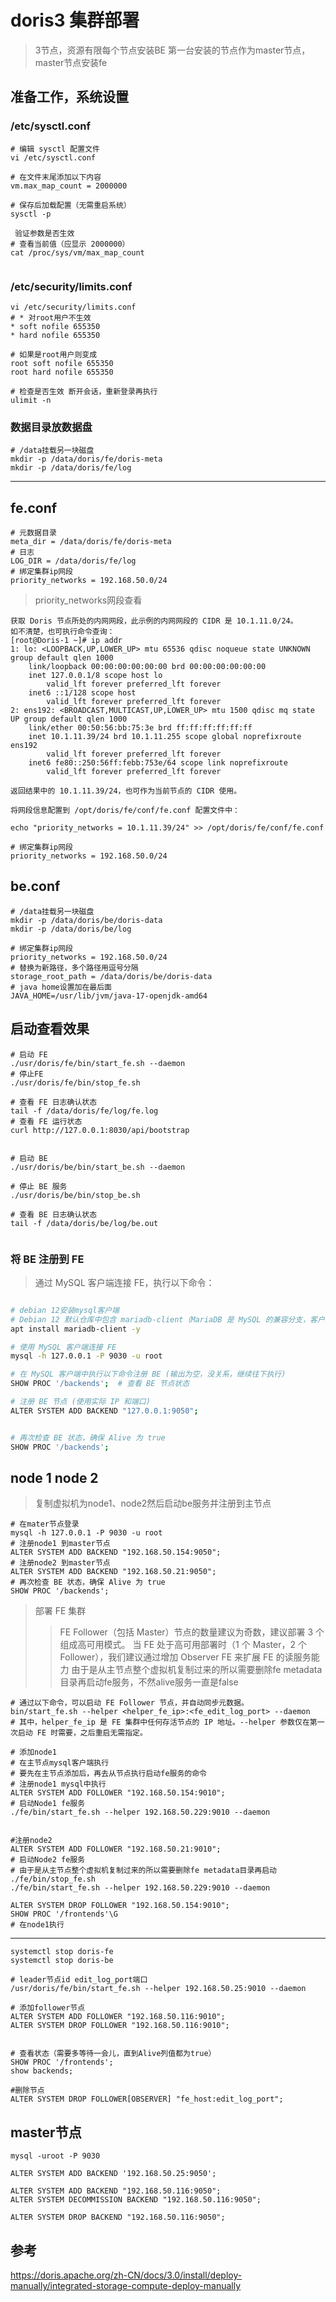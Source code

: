 # doris3 集群部署
> 3节点，资源有限每个节点安装BE 第一台安装的节点作为master节点，master节点安装fe


## 准备工作，系统设置
### /etc/sysctl.conf
```
# 编辑 sysctl 配置文件
vi /etc/sysctl.conf

# 在文件末尾添加以下内容
vm.max_map_count = 2000000

# 保存后加载配置（无需重启系统）
sysctl -p

 验证参数是否生效
# 查看当前值（应显示 2000000）
cat /proc/sys/vm/max_map_count


```
### /etc/security/limits.conf
```
vi /etc/security/limits.conf
# * 对root用户不生效
* soft nofile 655350
* hard nofile 655350

# 如果是root用户则变成
root soft nofile 655350
root hard nofile 655350

# 检查是否生效 断开会话，重新登录再执行
ulimit -n
```


### 数据目录放数据盘
```
# /data挂载另一块磁盘
mkdir -p /data/doris/fe/doris-meta
mkdir -p /data/doris/fe/log

```
---

## fe.conf
```
# 元数据目录
meta_dir = /data/doris/fe/doris-meta
# 日志
LOG_DIR = /data/doris/fe/log
# 绑定集群ip网段
priority_networks = 192.168.50.0/24
```
> priority_networks网段查看
```
获取 Doris 节点所处的内网网段，此示例的内网网段的 CIDR 是 10.1.11.0/24。
如不清楚，也可执行命令查询：
[root@Doris-1 ~]# ip addr
1: lo: <LOOPBACK,UP,LOWER_UP> mtu 65536 qdisc noqueue state UNKNOWN group default qlen 1000
    link/loopback 00:00:00:00:00:00 brd 00:00:00:00:00:00
    inet 127.0.0.1/8 scope host lo
        valid_lft forever preferred_lft forever
    inet6 ::1/128 scope host
        valid_lft forever preferred_lft forever
2: ens192: <BROADCAST,MULTICAST,UP,LOWER_UP> mtu 1500 qdisc mq state UP group default qlen 1000
    link/ether 00:50:56:bb:75:3e brd ff:ff:ff:ff:ff:ff
    inet 10.1.11.39/24 brd 10.1.11.255 scope global noprefixroute ens192
        valid_lft forever preferred_lft forever
    inet6 fe80::250:56ff:febb:753e/64 scope link noprefixroute
        valid_lft forever preferred_lft forever

返回结果中的 10.1.11.39/24，也可作为当前节点的 CIDR 使用。

将网段信息配置到 /opt/doris/fe/conf/fe.conf 配置文件中：

echo "priority_networks = 10.1.11.39/24" >> /opt/doris/fe/conf/fe.conf

# 绑定集群ip网段
priority_networks = 192.168.50.0/24
```



## be.conf
```
# /data挂载另一块磁盘
mkdir -p /data/doris/be/doris-data
mkdir -p /data/doris/be/log
```
```
# 绑定集群ip网段
priority_networks = 192.168.50.0/24
# 替换为新路径，多个路径用逗号分隔
storage_root_path = /data/doris/be/doris-data
# java home设置加在最后面
JAVA_HOME=/usr/lib/jvm/java-17-openjdk-amd64
```

## 启动查看效果
```
# 启动 FE
./usr/doris/fe/bin/start_fe.sh --daemon
# 停止FE
./usr/doris/fe/bin/stop_fe.sh

# 查看 FE 日志确认状态
tail -f /data/doris/fe/log/fe.log
# 查看 FE 运行状态
curl http://127.0.0.1:8030/api/bootstrap


# 启动 BE
./usr/doris/be/bin/start_be.sh --daemon

# 停止 BE 服务
./usr/doris/be/bin/stop_be.sh

# 查看 BE 日志确认状态
tail -f /data/doris/be/log/be.out


```

### 将 BE 注册到 FE
> 通过 MySQL 客户端连接 FE，执行以下命令：
```bash

# debian 12安装mysql客户端
# Debian 12 默认仓库中包含 mariadb-client（MariaDB 是 MySQL 的兼容分支，客户端命令完全兼容 MySQL）。
apt install mariadb-client -y

# 使用 MySQL 客户端连接 FE
mysql -h 127.0.0.1 -P 9030 -u root

# 在 MySQL 客户端中执行以下命令注册 BE (输出为空，没关系，继续往下执行)
SHOW PROC '/backends';  # 查看 BE 节点状态

# 注册 BE 节点 (使用实际 IP 和端口)
ALTER SYSTEM ADD BACKEND "127.0.0.1:9050";


# 再次检查 BE 状态，确保 Alive 为 true
SHOW PROC '/backends';
```


## node 1 node 2 
> 复制虚拟机为node1、node2然后启动be服务并注册到主节点
```
# 在mater节点登录
mysql -h 127.0.0.1 -P 9030 -u root
# 注册node1 到master节点
ALTER SYSTEM ADD BACKEND "192.168.50.154:9050";
# 注册node2 到master节点
ALTER SYSTEM ADD BACKEND "192.168.50.21:9050";
# 再次检查 BE 状态，确保 Alive 为 true
SHOW PROC '/backends';
```
> 部署 FE 集群
>> FE Follower（包括 Master）节点的数量建议为奇数，建议部署 3 个组成高可用模式。
>> 当 FE 处于高可用部署时（1 个 Master，2 个 Follower），我们建议通过增加 Observer FE 来扩展 FE 的读服务能力
> 由于是从主节点整个虚拟机复制过来的所以需要删除fe metadata目录再启动fe服务，不然alive服务一直是false
```
# 通过以下命令，可以启动 FE Follower 节点，并自动同步元数据。
bin/start_fe.sh --helper <helper_fe_ip>:<fe_edit_log_port> --daemon
# 其中，helper_fe_ip 是 FE 集群中任何存活节点的 IP 地址。--helper 参数仅在第一次启动 FE 时需要，之后重启无需指定。

# 添加node1
# 在主节点mysql客户端执行
# 要先在主节点添加后，再去从节点执行启动fe服务的命令
# 注册node1 mysql中执行
ALTER SYSTEM ADD FOLLOWER "192.168.50.154:9010";
# 启动Node1 fe服务
./fe/bin/start_fe.sh --helper 192.168.50.229:9010 --daemon


#注册node2
ALTER SYSTEM ADD FOLLOWER "192.168.50.21:9010";
# 启动Node2 fe服务
# 由于是从主节点整个虚拟机复制过来的所以需要删除fe metadata目录再启动
./fe/bin/stop_fe.sh 
./fe/bin/start_fe.sh --helper 192.168.50.229:9010 --daemon

ALTER SYSTEM DROP FOLLOWER "192.168.50.154:9010";
SHOW PROC '/frontends'\G
# 在node1执行

```
---
```
systemctl stop doris-fe
systemctl stop doris-be

# leader节点id edit_log_port端口
/usr/doris/fe/bin/start_fe.sh --helper 192.168.50.25:9010 --daemon

# 添加follower节点
ALTER SYSTEM ADD FOLLOWER "192.168.50.116:9010";
ALTER SYSTEM DROP FOLLOWER "192.168.50.116:9010";


# 查看状态（需要多等待一会儿，直到Alive列值都为true）
SHOW PROC '/frontends';
show backends;

#删除节点
ALTER SYSTEM DROP FOLLOWER[OBSERVER] "fe_host:edit_log_port";
```

## master节点
```
mysql -uroot -P 9030

ALTER SYSTEM ADD BACKEND '192.168.50.25:9050';

ALTER SYSTEM ADD BACKEND "192.168.50.116:9050";
ALTER SYSTEM DECOMMISSION BACKEND "192.168.50.116:9050";

ALTER SYSTEM DROP BACKEND "192.168.50.116:9050";

```



## 参考
https://doris.apache.org/zh-CN/docs/3.0/install/deploy-manually/integrated-storage-compute-deploy-manually